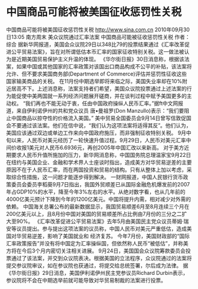 # 中国商品可能将被美国征收惩罚性关税

中国商品可能将被美国征收惩罚性关税
http://www.sina.com.cn  2010年09月30日13:05  南方周末
美众议院通过汇率法案 中国商品可能被征收惩罚性关税
作者： 综合
据新华网报道，美国会众议院29日以348比79的投票结果通过《汇率改革促进公平贸易法案》，旨在对所谓低估本币汇率的国家征收特别关税。这一做法被认为是近期美国贸易保护主义升温的体现。
《华尔街日报》30日消息称，根据该法案，如果中国或其他国家的汇率政策对该国出口商品构成不公平的补贴，该法案将允许、但不要求美国商务部(Department of Commerce)评估并惩罚性征收这些国家输美商品的关税。
在11月份中期选举即将来临之际，美国失业率却在10%附近居高不下。上述消息称，法案支持者们希望，美国众议院投票通过上述法案的行为能促使中美两国就一系列经济问题展开磋商，并在谈判过程中赋予美国更多的主动权。
“我们再也不能无动于衷，任由中国政府操纵人民币汇率。”据ft中文网报道，来自伊利诺伊州的共和党众议员 唐•曼祖罗(Don Manzullo)表示：“我们要阻止中国商品以掠夺性的价格流入美国。”
美中贸易全国委员会9月14日曾写信敦促国会不要通过该法案。他们在信中说，“我们认为这项法案将适得其反”。他们认为，美国应该通过双边或单边工作来向中国政府施压，而非强制征收特别关税。
9月中旬以来，人民币对美元经历了一轮快速升值过程。9月29日，人民币对美元汇率中间价收报1美元对人民币6.6936元，再创2005年中国汇改以来新高。
对于美方近期要求人民币升值所施加的压力，新华网消息称，中国国务院总理温家宝9月22日在纽约与美国企业、金融和学术界人士座谈时指出，造成美方对华贸易逆差的主要原因不在于人民币汇率，而在两国投资和贸易的结构。只有从整体上加以考虑，采取综合性措施，这一问题才能逐步得到解决。
一财网报道，中国人民银行货币政策委员会委员李稻葵9月7日指出，我国外贸顺差已从国际金融危机爆发前的2007年占GDP10%的水平，降至今年3%左右的水平。从绝对数字看，也从几年前的4000亿美元预计下降到今年的1200亿美元。中国将提升内需，相对减少对外需的依赖。
中国海关总署公布的最新数据显示，我国贸易顺差6月至8月连续三个月在200亿美元以上，且8月份中国对美国的贸易顺差所占比例由7月份的三分之二扩大至90%。
《汇率改革促进公平贸易法案》去年5月由美国民主党众议员蒂姆·瑞安等议员提出。参与提出这项法案的议员称，中国人民币对美元严重低估，造成美国对华贸易逆差，影响了美国就业和 经济复苏。
今年7月份，美国财政部的“国际汇率政策报告”并没有将中国定为汇率操纵国，但依然称人民币“被低估”，并称美方将在今后3个月内密切关注相关进展。
9月24日，美国国会众议院筹款委员会投票通过了该法案，并交到众议院表决。根据美国的立法程序，众议院通过的法案将提交参议院审议，如在参议院也获通过，将提交给总统签署，尔后成为法律。
据《华尔街日报》29日消息，美国伊利诺伊州民主党参议员Richard Durbin表示，参议院将不会在中期选举前就可能导致对华贸易制裁的法案进行投票。

